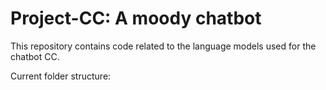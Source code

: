 # Project-CC: A moody chatbot

This repository contains code related to the language models used for the chatbot CC.

Current folder structure:

